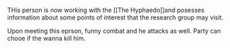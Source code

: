 THis person is now working with the [[The Hyphaedo]]and posesses information about some points of interest that the research group may visit.

Upon meeting this eprson, funny combat and he attacks as well. Party can chooe if the wanna kill him.